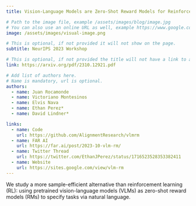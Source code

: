 ```yaml
---
title: Vision-Language Models are Zero-Shot Reward Models for Reinforcement Learning

# Path to the image file, example /assets/images/blog/image.jpg
# You can also use an online URL as well, example https://www.google.com/image.jpg
image: /assets/images/visual-image.png

# This is optional, if not provided it will not show on the page.
subtitle: NeurIPS 2023 Workshop

# This is optional, if not provided the title will not have a link to anywhere
link: https://arxiv.org/pdf/2310.12921.pdf

# Add list of authors here.
# Name is mandatory, url is optional.
authors:
  - name: Juan Rocamonde
  - name: Victoriano Montesinos
  - name: Elvis Nava
  - name: Ethan Perez* 
  - name: David Lindner*

links:
  - name: Code
    url: https://github.com/AlignmentResearch/vlmrm
  - name: FAR AI
    url: https://far.ai/post/2023-10-vlm-rm/
  - name: Twitter Thread
    url: https://twitter.com/EthanJPerez/status/1716523528353382411
  - name: Website
    url: https://sites.google.com/view/vlm-rm
---
```


<!--Abstract-->

We study a more sample-efficient alternative than reinforcement learning (RL): using pretrained vision-language models (VLMs) as zero-shot reward models (RMs) to specify tasks via natural language. 
